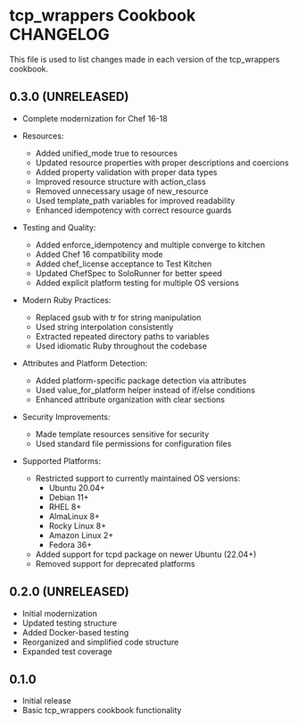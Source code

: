 # tcp_wrappers Cookbook CHANGELOG

This file is used to list changes made in each version of the tcp_wrappers cookbook.

## 0.3.0 (UNRELEASED)

- Complete modernization for Chef 16-18
- Resources:
  - Added unified_mode true to resources
  - Updated resource properties with proper descriptions and coercions
  - Added property validation with proper data types
  - Improved resource structure with action_class
  - Removed unnecessary usage of new_resource
  - Used template_path variables for improved readability
  - Enhanced idempotency with correct resource guards
  
- Testing and Quality:
  - Added enforce_idempotency and multiple converge to kitchen
  - Added Chef 16 compatibility mode
  - Added chef_license acceptance to Test Kitchen
  - Updated ChefSpec to SoloRunner for better speed
  - Added explicit platform testing for multiple OS versions
  
- Modern Ruby Practices:
  - Replaced gsub with tr for string manipulation
  - Used string interpolation consistently
  - Extracted repeated directory paths to variables
  - Used idiomatic Ruby throughout the codebase
  
- Attributes and Platform Detection:
  - Added platform-specific package detection via attributes
  - Used value_for_platform helper instead of if/else conditions
  - Enhanced attribute organization with clear sections
  
- Security Improvements:
  - Made template resources sensitive for security
  - Used standard file permissions for configuration files
  
- Supported Platforms:
  - Restricted support to currently maintained OS versions:
    - Ubuntu 20.04+
    - Debian 11+
    - RHEL 8+
    - AlmaLinux 8+
    - Rocky Linux 8+
    - Amazon Linux 2+
    - Fedora 36+
  - Added support for tcpd package on newer Ubuntu (22.04+)
  - Removed support for deprecated platforms

## 0.2.0 (UNRELEASED)

- Initial modernization
- Updated testing structure
- Added Docker-based testing
- Reorganized and simplified code structure
- Expanded test coverage

## 0.1.0

- Initial release
- Basic tcp_wrappers cookbook functionality